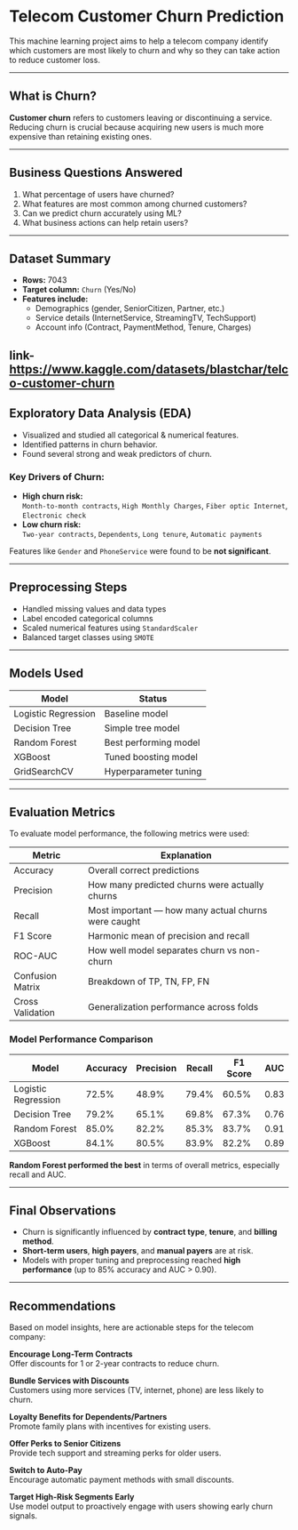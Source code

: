# Telecom Customer Churn Prediction

This machine learning project aims to help a telecom company identify which customers are most likely to churn  and why so they can take action to reduce customer loss.

---

##  What is Churn?

**Customer churn** refers to customers leaving or discontinuing a service. Reducing churn is crucial because acquiring new users is much more expensive than retaining existing ones.

---

## Business Questions Answered

1. What percentage of users have churned?
2. What features are most common among churned customers?
3. Can we predict churn accurately using ML?
4. What business actions can help retain users?

---

## Dataset Summary

- **Rows:** 7043
- **Target column:** `Churn` (Yes/No)
- **Features include:**
  - Demographics (gender, SeniorCitizen, Partner, etc.)
  - Service details (InternetService, StreamingTV, TechSupport)
  - Account info (Contract, PaymentMethod, Tenure, Charges)

**link**-https://www.kaggle.com/datasets/blastchar/telco-customer-churn
---

##  Exploratory Data Analysis (EDA)

- Visualized and studied all categorical & numerical features.
- Identified patterns in churn behavior.
- Found several strong and weak predictors of churn.

### Key Drivers of Churn:
- **High churn risk:**  
  `Month-to-month contracts`, `High Monthly Charges`, `Fiber optic Internet`, `Electronic check`
- **Low churn risk:**  
  `Two-year contracts`, `Dependents`, `Long tenure`, `Automatic payments`

Features like `Gender` and `PhoneService` were found to be **not significant**.

---

##  Preprocessing Steps

- Handled missing values and data types
- Label encoded categorical columns
- Scaled numerical features using `StandardScaler`
- Balanced target classes using `SMOTE`

---

##  Models Used

| Model               | Status              |
|---------------------|---------------------|
| Logistic Regression | Baseline model      |
| Decision Tree       | Simple tree model   |
| Random Forest       | Best performing model |
| XGBoost             | Tuned boosting model |
| GridSearchCV        | Hyperparameter tuning |

---

##  Evaluation Metrics

To evaluate model performance, the following metrics were used:

| Metric        | Explanation                                                                 |
|---------------|-----------------------------------------------------------------------------|
| Accuracy      | Overall correct predictions                                                 |
| Precision     | How many predicted churns were actually churns                              |
| Recall        | Most important — how many actual churns were caught                         |
| F1 Score      | Harmonic mean of precision and recall                                       |
| ROC-AUC       | How well model separates churn vs non-churn                                 |
| Confusion Matrix | Breakdown of TP, TN, FP, FN                                              |
| Cross Validation | Generalization performance across folds                                  |

###  Model Performance Comparison

| Model               | Accuracy | Precision | Recall | F1 Score | AUC    |
|---------------------|----------|-----------|--------|----------|--------|
| Logistic Regression | 72.5%    | 48.9%     | 79.4%  | 60.5%    | 0.83   |
| Decision Tree       | 79.2%    | 65.1%     | 69.8%  | 67.3%    | 0.76   |
| Random Forest       | 85.0%    | 82.2%     | 85.3%  | 83.7%    | 0.91   |
| XGBoost             | 84.1%    | 80.5%     | 83.9%  | 82.2%    | 0.89   |

 **Random Forest performed the best** in terms of overall metrics, especially recall and AUC.

---

##  Final Observations

- Churn is significantly influenced by **contract type**, **tenure**, and **billing method**.
- **Short-term users**, **high payers**, and **manual payers** are at risk.
- Models with proper tuning and preprocessing reached **high performance** (up to 85% accuracy and AUC > 0.90).

---

##  Recommendations

Based on model insights, here are actionable steps for the telecom company:

 **Encourage Long-Term Contracts**  
 Offer discounts for 1 or 2-year contracts to reduce churn.

 **Bundle Services with Discounts**  
  Customers using more services (TV, internet, phone) are less likely to churn.

 **Loyalty Benefits for Dependents/Partners**  
  Promote family plans with incentives for existing users.

 **Offer Perks to Senior Citizens**  
  Provide tech support and streaming perks for older users.

 **Switch to Auto-Pay**  
  Encourage automatic payment methods with small discounts.

 **Target High-Risk Segments Early**  
  Use model output to proactively engage with users showing early churn signals.
